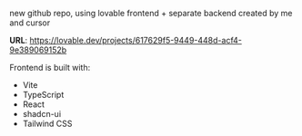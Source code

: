 new github repo, using lovable frontend + separate backend created by me and cursor



**URL**: https://lovable.dev/projects/617629f5-9449-448d-acf4-9e389069152b




Frontend is built with:

- Vite
- TypeScript
- React
- shadcn-ui
- Tailwind CSS

